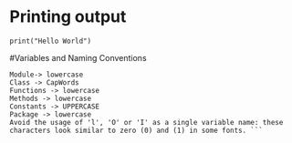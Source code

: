 # Printing output

```print("Hello World")```

#Variables and Naming Conventions

``` General guidelines on how to name your identifiers:¶
Module-> lowercase
Class -> CapWords
Functions -> lowercase
Methods -> lowercase
Constants -> UPPERCASE
Package -> lowercase
Avoid the usage of 'l', 'O' or 'I' as a single variable name: these characters look similar to zero (0) and (1) in some fonts. ```


